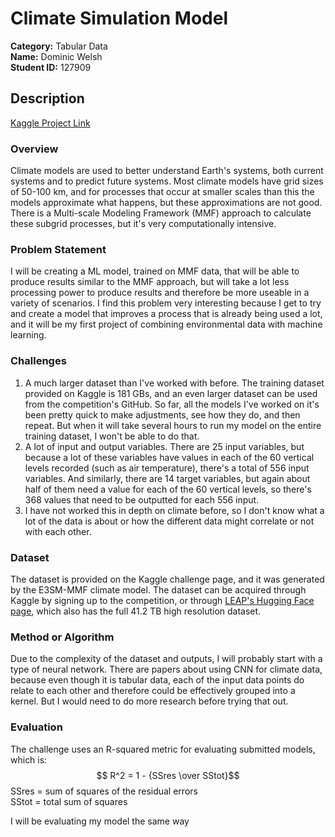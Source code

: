 # **Climate Simulation Model**
**Category:** Tabular Data  
**Name:** Dominic Welsh  
**Student ID:** 127909  

## **Description**
[Kaggle Project Link](https://www.kaggle.com/competitions/leap-atmospheric-physics-ai-climsim/overview)

### **Overview**
Climate models are used to better understand Earth's systems, both current systems and to predict future systems. Most climate models have grid sizes of 50-100 km, and for processes that occur at smaller scales than this the models approximate what happens, but these approximations are not good. There is a Multi-scale Modeling Framework (MMF) approach to calculate these subgrid processes, but it's very computationally intensive.

### **Problem Statement**
I will be creating a ML model, trained on MMF data, that will be able to produce results similar to the MMF approach, but will take a lot less processing power to produce results and therefore be more useable in a variety of scenarios. I find this problem very interesting because I get to try and create a model that improves a process that is already being used a lot, and it will be my first project of combining environmental data with machine learning.

### **Challenges**
1. A much larger dataset than I've worked with before. The training dataset provided on Kaggle is 181 GBs, and an even larger dataset can be used from the competition's GitHub. So far, all the models I've worked on it's been pretty quick to make adjustments, see how they do, and then repeat. But when it will take several hours to run my model on the entire training dataset, I won't be able to do that.
2. A lot of input and output variables. There are 25 input variables, but because a lot of these variables have values in each of the 60 vertical levels recorded (such as air temperature), there's a total of 556 input variables. And similarly, there are 14 target variables, but again about half of them need a value for each of the 60 vertical levels, so there's 368 values that need to be outputted for each 556 input.
3. I have not worked this in depth on climate before, so I don't know what a lot of the data is about or how the different data might correlate or not with each other.

### **Dataset**
The dataset is provided on the Kaggle challenge page, and it was generated by the E3SM-MMF climate model. The dataset can be acquired through Kaggle by signing up to the competition, or through [LEAP's Hugging Face page](https://huggingface.co/LEAP), which also has the full 41.2 TB high resolution dataset.

### **Method or Algorithm**
Due to the complexity of the dataset and outputs, I will probably start with a type of neural network. There are papers about using CNN for climate data, because even though it is tabular data, each of the input data points do relate to each other and therefore could be effectively grouped into a kernel. But I would need to do more research before trying that out.  

### **Evaluation**
The challenge uses an R-squared metric for evaluating submitted models, which is:
$$ R^2 = 1 - {SSres \over SStot}$$
SSres = sum of squares of the residual errors  
SStot = total sum of squares

I will be evaluating my model the same way
